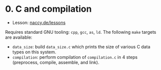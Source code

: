 # 0. C and compilation

- Lesson: [naccy.de/lessons](https://naccy.de/lessons)

Requires standard GNU tooling: `cpp`, `gcc`, `as`, `ld`. The following `make` targets are available:
- `data_size`: build `data_size.c` which prints the size of various C data types on this system.
- `compilation`: perform compilation of `compilation.c` in 4 steps (preprocess, compile, assemble, and link).
